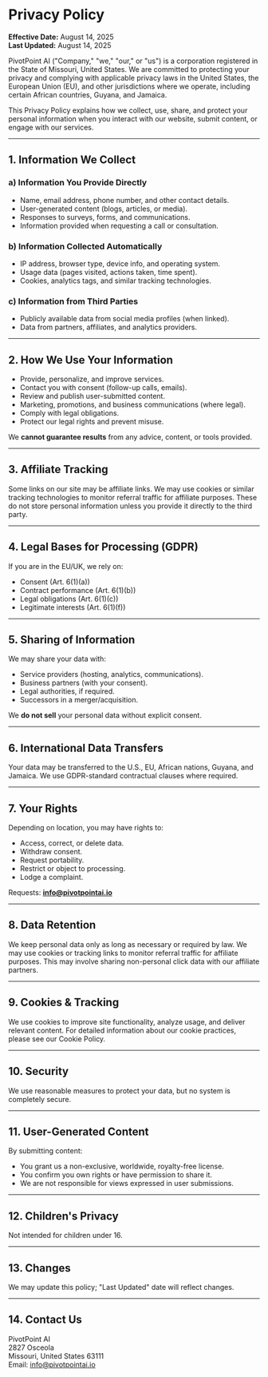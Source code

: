 # Privacy Policy

**Effective Date:** August 14, 2025  
**Last Updated:** August 14, 2025  

PivotPoint AI ("Company," "we," "our," or "us") is a corporation registered in the State of Missouri, United States. We are committed to protecting your privacy and complying with applicable privacy laws in the United States, the European Union (EU), and other jurisdictions where we operate, including certain African countries, Guyana, and Jamaica.

This Privacy Policy explains how we collect, use, share, and protect your personal information when you interact with our website, submit content, or engage with our services.

---

## 1. Information We Collect

### a) Information You Provide Directly
- Name, email address, phone number, and other contact details.
- User-generated content (blogs, articles, or media).
- Responses to surveys, forms, and communications.
- Information provided when requesting a call or consultation.

### b) Information Collected Automatically
- IP address, browser type, device info, and operating system.
- Usage data (pages visited, actions taken, time spent).
- Cookies, analytics tags, and similar tracking technologies.

### c) Information from Third Parties
- Publicly available data from social media profiles (when linked).
- Data from partners, affiliates, and analytics providers.

---

## 2. How We Use Your Information
- Provide, personalize, and improve services.
- Contact you with consent (follow-up calls, emails).
- Review and publish user-submitted content.
- Marketing, promotions, and business communications (where legal).
- Comply with legal obligations.
- Protect our legal rights and prevent misuse.

We **cannot guarantee results** from any advice, content, or tools provided.

---

## 3. Affiliate Tracking
Some links on our site may be affiliate links. We may use cookies or similar tracking technologies to monitor referral traffic for affiliate purposes. These do not store personal information unless you provide it directly to the third party.

---

## 4. Legal Bases for Processing (GDPR)
If you are in the EU/UK, we rely on:
- Consent (Art. 6(1)(a))
- Contract performance (Art. 6(1)(b))
- Legal obligations (Art. 6(1)(c))
- Legitimate interests (Art. 6(1)(f))

---

## 5. Sharing of Information
We may share your data with:
- Service providers (hosting, analytics, communications).
- Business partners (with your consent).
- Legal authorities, if required.
- Successors in a merger/acquisition.

We **do not sell** your personal data without explicit consent.

---

## 6. International Data Transfers
Your data may be transferred to the U.S., EU, African nations, Guyana, and Jamaica. We use GDPR-standard contractual clauses where required.

---

## 7. Your Rights
Depending on location, you may have rights to:
- Access, correct, or delete data.
- Withdraw consent.
- Request portability.
- Restrict or object to processing.
- Lodge a complaint.

Requests: **info@pivotpointai.io**

---

## 8. Data Retention
We keep personal data only as long as necessary or required by law. We may use cookies or tracking links to monitor referral traffic for affiliate purposes. This may involve sharing non-personal click data with our affiliate partners.

---

## 9. Cookies & Tracking
We use cookies to improve site functionality, analyze usage, and deliver relevant content. For detailed information about our cookie practices, please see our Cookie Policy.

---

## 10. Security
We use reasonable measures to protect your data, but no system is completely secure.

---

## 11. User-Generated Content
By submitting content:
- You grant us a non-exclusive, worldwide, royalty-free license.
- You confirm you own rights or have permission to share it.
- We are not responsible for views expressed in user submissions.

---

## 12. Children's Privacy
Not intended for children under 16.

---

## 13. Changes
We may update this policy; "Last Updated" date will reflect changes.

---

## 14. Contact Us
PivotPoint AI  
2827 Osceola  
Missouri, United States 63111  
Email: info@pivotpointai.io
